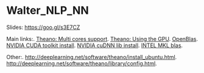 # Walter_NLP_NN
Slides: https://goo.gl/s3E7CZ

Main links:.
[Theano: Multi cores support](http://deeplearning.net/software/theano/tutorial/multi_cores.html).
[Theano: Using the GPU](http://deeplearning.net/software/theano/tutorial/using_gpu.html).
[OpenBlas](https://github.com/xianyi/OpenBLAS).
[NVIDIA CUDA toolkit install](http://docs.nvidia.com/cuda/cuda-getting-started-guide-for-linux/).
[NVIDIA cuDNN lib install](https://developer.nvidia.com/cudnn).
[INTEL MKL blas](https://software.intel.com/en-us/intel-mkl).

Other:.
http://deeplearning.net/software/theano/install_ubuntu.html.
http://deeplearning.net/software/theano/library/config.html.

